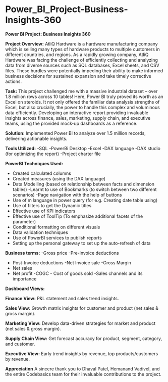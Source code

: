 # Power_BI_Project-Business-Insights-360


**Power BI Project: Business Insights 360**

**Project Overview:** AtliQ Hardware is a hardware manufacturing company which is selling many types of hardware products to multiple customers in different countries, and regions. As a rapidly growing company, AtliQ Hardware was facing the challenge of efficiently collecting and analyzing data from diverse sources such as SQL databases, Excel sheets, and CSV files.
These hurdles were potentially impeding their ability to make informed business decisions for sustained expansion and take timely corrective actions. 

**Task:** This project challenged me with a massive industrial dataset – over 1.8 million rows across 10 tables!  Here, Power BI truly proved its worth as an  Excel on steroids.  It not only offered the familiar data analysis strengths of Excel, but also crucially, the power to handle this complex and voluminous data efficiently.
Developing an interactive report providing invaluable insights across finance, sales, marketing, supply chain, and executive teams, using the provided mock-up dashboards as a reference.

**Solution:** Implemented Power BI to analyze over 1.5 million records, delivering actionable insights.

**Tools Utilized:**
-SQL
-PowerBi Desktop
-Excel
-DAX language
-DAX studio (for optimizing the report)
-Project charter file


**PowerBI Techniques Used:**
- Created calculated columns
- Created measures (using the DAX language)
- Data Modelling (based on relationship between facts and dimension tables)
-Learnt to use of Bookmarks (to switch between two different scenarios)
-Page navigation with the help of buttons
- Use of m language in power query (for e.g. Creating date table using)
- Use of filters to get the Dynamic titles 
- Effective use of KPI indicators
- Effective use of ToolTip (To emphasize additional facets of the parameter)
- Conditional formatting on different visuals
- Data validation techniques
- Use of PowerBI services to publish reports
- Setting up the personal gateway to set up the auto-refresh of data


**Business terms:**
 -Gross price
 -Pre-invoice deductions
 - Post-Invoice deductions
 -Net Invoice sale
 -Gross Margin
 - Net sales
 - Net profit
 -COGC - Cost of goods sold
 -Sales channels and its importance

**Dashboard Views:**

**Finance View:** P&L statement and sales trend insights.

**Sales View:** Growth matrix insights for customer and product (net sales & gross margin).

**Marketing View:** Develop data-driven strategies for market and product (net sales & gross margin).

**Supply Chain View:** Get forecast accuracy for product, segment, category, and customer.

**Executive View:** Early trend insights by revenue, top products/customers by revenue.



**Appreciation**
A sincere thank you to Dhaval Patel, Hemanand Vadivel, and the entire Codebasics team for their invaluable contributions to the project.

